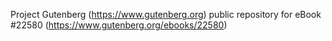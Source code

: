 Project Gutenberg (https://www.gutenberg.org) public repository for eBook #22580 (https://www.gutenberg.org/ebooks/22580)
